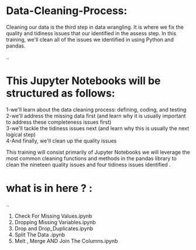 # Data-Cleaning-Process:
Cleaning our data is the third step in data wrangling. 
It is where we fix the quality and tidiness issues that our identified in the assess step. 
In this training, we'll clean all of the issues we identified in using Python and pandas.  

..
# This Jupyter Notebooks will be structured as follows:    
1-we'll learn about the data cleaning process: defining, coding, and testing     
2-we'll address the missing data first (and learn why it is usually important to address these completeness issues first)     
3-we'll tackle the tidiness issues next (and learn why this is usually the next logical step)     
4-And finally, we'll clean up the quality issues  

This training will consist primarily of Jupyter Notebooks  we will leverage the most common cleaning functions and methods in the pandas library to clean the nineteen quality issues and four tidiness issues identified .

# what is in here ? :


..
1) Check For Missing Values.ipynb 
2) Dropping Missing Variables.ipynb
3) Drop and Drop_Duplicates.ipynb
4) Split The Data .ipynb
5) Melt , Merge AND Join The Columns.ipynb
